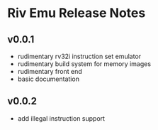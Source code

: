 # Riv Emu Release Notes
## v0.0.1

- rudimentary rv32i instruction set emulator
- rudimentary build system for memory images
- rudimentary front end
- basic documentation

## v0.0.2

- add illegal instruction support